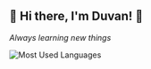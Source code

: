 ## 🌟 Hi there, I'm Duvan! 👋

_Always learning new things_

![Most Used Languages](https://github-readme-stats.vercel.app/api/top-langs/?username=mhmmdabbass120&layout=compact&theme=tokyonight)
